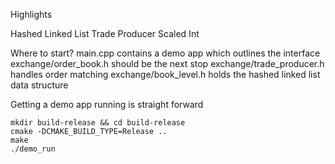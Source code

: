 Highlights

Hashed Linked List
Trade Producer
Scaled Int

Where to start?
main.cpp contains a demo app which outlines the interface
exchange/order_book.h should be the next stop
exchange/trade_producer.h handles order matching
exchange/book_level.h holds the hashed linked list data structure

Getting a demo app running is straight forward 
```
mkdir build-release && cd build-release
cmake -DCMAKE_BUILD_TYPE=Release ..
make
./demo_run
```





